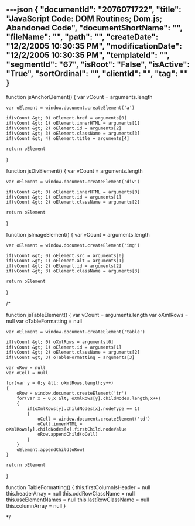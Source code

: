 ---json
{
  "documentId": "2076071722",
  "title": "JavaScript Code: DOM Routines; Dom.js; Abandoned Code",
  "documentShortName": "",
  "fileName": "",
  "path": "",
  "createDate": "12/2/2005 10:30:35 PM",
  "modificationDate": "12/2/2005 10:30:35 PM",
  "templateId": "",
  "segmentId": "67",
  "isRoot": "False",
  "isActive": "True",
  "sortOrdinal": "",
  "clientId": "",
  "tag": ""
}
---

function jsAnchorElement()
{
    var vCount = arguments.length

    var oElement = window.document.createElement('a')

    if(vCount &gt; 0) oElement.href = arguments[0]
    if(vCount &gt; 1) oElement.innerHTML = arguments[1]
    if(vCount &gt; 2) oElement.id = arguments[2]
    if(vCount &gt; 3) oElement.className = arguments[3]
    if(vCount &gt; 4) oElement.title = arguments[4]

    return oElement
}

function jsDivElement()
{
    var vCount = arguments.length

    var oElement = window.document.createElement('div')

    if(vCount &gt; 0) oElement.innerHTML = arguments[0]
    if(vCount &gt; 1) oElement.id = arguments[1]
    if(vCount &gt; 2) oElement.className = arguments[2]

    return oElement
}

function jsImageElement()
{
    var vCount = arguments.length

    var oElement = window.document.createElement('img')

    if(vCount &gt; 0) oElement.src = arguments[0]
    if(vCount &gt; 1) oElement.alt = arguments[1]
    if(vCount &gt; 2) oElement.id = arguments[2]
    if(vCount &gt; 3) oElement.className = arguments[3]

    return oElement
}

/*

function jsTableElement()
{
    var vCount = arguments.length
    var oXmlRows = null
    var oTableFormatting = null

    var oElement = window.document.createElement('table')

    if(vCount &gt; 0) oXmlRows = arguments[0]
    if(vCount &gt; 1) oElement.id = arguments[1]
    if(vCount &gt; 2) oElement.className = arguments[2]
    if(vCount &gt; 3) oTableFormatting = arguments[3]

    var oRow = null
    var oCell = null

    for(var y = 0;y &lt; oXmlRows.length;y++)
    {
        oRow = window.document.createElement('tr')
        for(var x = 0;x &lt; oXmlRows[y].childNodes.length;x++)
        {
            if(oXmlRows[y].childNodes[x].nodeType == 1)
            {
                oCell = window.document.createElement('td')
                oCell.innerHTML = oXmlRows[y].childNodes[x].firstChild.nodeValue
                oRow.appendChild(oCell)
            }
        }
        oElement.appendChild(oRow)
    }

    return oElement
}

function TableFormatting()
{
    this.firstColumnIsHeader = null
    this.headerArray = null
    this.oddRowClassName = null
    this.useElementNames = null
    this.lastRowClassName = null
    this.columnArray = null
}

*/
